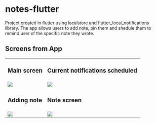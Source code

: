 # notes-flutter

Project created in flutter using localstore and flutter_local_notifications library.
The app allows users to add note, pin them and shedule them to remind user of the specific note they wrote.

## Screens from App

<table align="center">
  <tr>
    <td style="border: none"><h3>Main screen</h3></td>
    <td style="border: none"><h3>Current notifications scheduled</h3></td>
  </tr>
  <tr>
    <td style="border: none"><img src="https://github.com/LukaszSinica/notes-flutter/assets/64593019/decab352-5a3f-469e-b382-0196f076380a"></td>
    <td style="border: none"><img src="https://github.com/LukaszSinica/notes-flutter/assets/64593019/a0001b3d-8d3a-49bb-a0d0-828c49061858"></td>
  </tr>
    <tr>
      <td style="border: none"><h3>Adding note</h3></td>
      <td style="border: none"><h3>Note screen</h3></td>
  </tr>
   <tr>
    <td style="border: none"><img src="https://github.com/LukaszSinica/notes-flutter/assets/64593019/d6b78a69-a850-4ef8-8f8c-5b99e212d55a"></td>
    <td style="border: none"><img src="https://github.com/LukaszSinica/notes-flutter/assets/64593019/0933ea4c-64b4-4365-aecd-38928245b178"></td>
  </tr>
</table>
